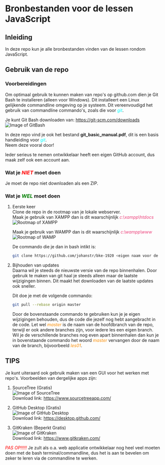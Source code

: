 # Bronbestanden voor de lessen JavaScript

## Inleiding
In deze repo kun je alle bronbestanden vinden van de lessen rondom JavaScript.  


## Gebruik van de repo
### Voorbereidingen
Om optimaal gebruik te kunnen maken van repo's op github.com dien je Git Bash te installeren (alleen voor Windows). Dit installeert een Linux gelijkende commandline omgeving op je systeem. Dit vereenvoudigd het gebruik van commandline commando's, zoals die voor <span style="color: cyan;">*git*</span>.  
  
Je kunt Git Bash downloaden van:    https://git-scm.com/downloads  
![Image of GitBash](https://res.cloudinary.com/vishnupadmanabhan/image/upload/v1491753329/git/original.jpg)  

  
In deze repo vind je ook het bestand **git_basic_manual.pdf**, dit is een basis handleiding voor <span style="color: cyan;">*git*</span>.  
Neem deze vooral door!  
  
Ieder serieus te nemen ontwikkelaar heeft een eigen GitHub account, dus maak zelf ook een account aan.  
  

### Wat je <span style="color: red;">*_NIET_*</span> moet doen
Je moet de repo niet downloaden als een ZIP.

### Wat je <span style="color: green;">*_WEL_*</span> moet doen
1. Eerste keer  
    Clone de repo in de rootmap van je lokale webserver.  
    Maak je gebruik van XAMPP dan is dit waarschijnlijk <span style="color: #EC407A;">*c:\xampp\htdocs*</span> 
    ![Rootmap of XAMPP](http://www.mytoptutorials.com/php/wp-content/uploads/2013/07/htdocs.png)  

    Maak je gebruik van WAMPP dan is dit waarschijnlijk <span style="color: #EC407A;">*c:\wampp\www*</span>  
    ![Rootmap of WAMP](https://hsnyc.co/wp-content/uploads/2015/03/wamp-server-files-in-www.png)
      
    De commando die je dan in bash intikt is:  
      
    ```bash
    git clone https://github.com/johanstr/bke-1920 <eigen naam voor de map waarin alles moet komen>
    ```  
      
2. Bijhouden van updates  
    Daarna wil je steeds de nieuwste versie van de repo binnenhalen. Door gebruik te maken van git haal je steeds alleen maar de laatste wijzigingen binnen. Dit maakt het downloaden van de laatste updates ook sneller.  
      
    Dit doe je met de volgende commando:  
      
    ```bash
    git pull --rebase origin master
    ```
      
    Door de bovenstaande commando te gebruiken kun je je eigen wijzigingen behouden, dus de code die jezelf nog hebt aangebracht in de code. Let wel <span style="color: #FB8C00;">*master*</span> is de naam van de hoofdbranch van de repo, terwijl er ook andere branches zijn, voor iedere les een eigen branch. Wil je de verschillende branches nog even apart binnenhalen dan kun je in bovenstaande commando het woord <span style="color: #FB8C00;">*master*</span> vervangen door de naam van de branch, bijvoorbeeld <span style="color: #FB8C00;">*les01*</span>.

  
## TIPS
Je kunt uiteraard ook gebruik maken van een GUI voor het werken met repo's. Voorbeelden van dergelijke apps zijn:  
  
1. SourceTree (Gratis)  
    ![Image of SourceTree](https://git-scm.com/images/guis/sourcetree@2x.png)  
    Download link: https://www.sourcetreeapp.com/  
      
2. GitHub Desktop (Gratis)  
    ![Image of GitHub Desktop](https://git-scm.com/images/guis/github-desktop@2x.png)  
    Download link: https://desktop.github.com/  
      
3. GitKraken (Beperkt Gratis)  
    ![Image of GitKraken](https://git-scm.com/images/guis/git-kraken@2x.png)  
    Download link: https://www.gitkraken.com/  

<span style="color: red;">*PAS OP!!!!!*</span> Je zult als o.a. web applicatie ontwikkelaar nog heel veel moeten doen met de bash terminal/commandline, dus het is aan te bevelen om zeker te leren via de commandline te werken.